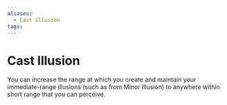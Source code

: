 ```yaml
---
aliases:
  - Cast Illusion
tags:
---
```


# Cast Illusion

You can increase the range at which you create and maintain your immediate-range illusions (such as from Minor Illusion) to anywhere within short range that you can perceive.
